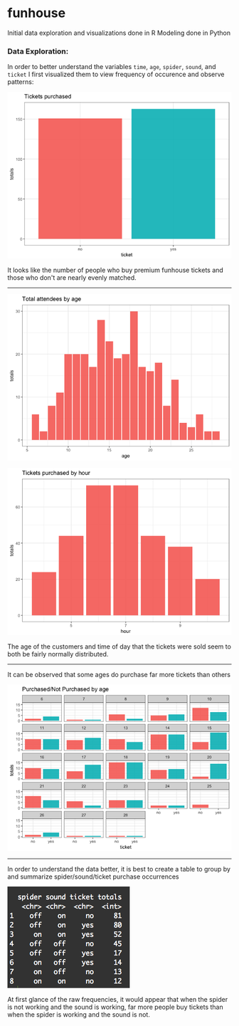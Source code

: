 # funhouse

Initial data exploration and visualizations done in R
Modeling done in Python

### Data Exploration:

In order to better understand the variables `time`, `age`, `spider`, `sound`, and `ticket` I first visualized them to view frequency of occurence and observe patterns: 

![](/tixPlot.png)

It looks like the number of people who buy premium funhouse tickets and those who don't are nearly evenly matched. 

-------------------------------------------

![](/agePlot.png)

![](/hourPlot.png)

The age of the customers and time of day that the tickets were sold seem to both be fairly normally distributed.

-------------------------------------------

It can be observed that some ages do purchase far more tickets than others

![](/ageTixPlot.png)

-------------------------------------------

In order to understand the data better, it is best to create a table to group by and summarize spider/sound/ticket purchase occurrences

![](/tableSpiderSoundTicket.png)

At first glance of the raw frequencies, it would appear that when the spider is not working and the sound is working, far more people buy tickets than when the spider is working and the sound is not. 
